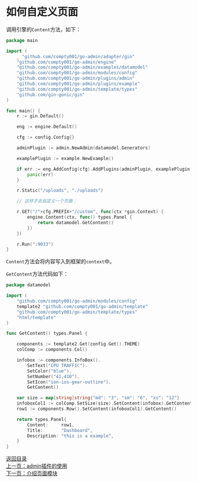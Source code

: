 # 如何自定义页面

调用引擎的```Content```方法，如下：

```go
package main

import (
	_ "github.com/compty001/go-admin/adapter/gin"
	"github.com/compty001/go-admin/engine"
	"github.com/compty001/go-admin/examples/datamodel"
	"github.com/compty001/go-admin/modules/config"
	"github.com/compty001/go-admin/plugins/admin"
	"github.com/compty001/go-admin/plugins/example"
	"github.com/compty001/go-admin/template/types"
	"github.com/gin-gonic/gin"
)

func main() {
	r := gin.Default()

	eng := engine.Default()

	cfg := config.Config{}

	adminPlugin := admin.NewAdmin(datamodel.Generators)

	examplePlugin := example.NewExample()

	if err := eng.AddConfig(cfg).AddPlugins(adminPlugin, examplePlugin).Use(r); err != nil {
		panic(err)
	}

	r.Static("/uploads", "./uploads")

	// 这样子去自定义一个页面：

	r.GET("/"+cfg.PREFIX+"/custom", func(ctx *gin.Context) {
		engine.Content(ctx, func() types.Panel {
			return datamodel.GetContent()
		})
	})

	r.Run(":9033")
}
```

```Content```方法会将内容写入到框架的```context```中。

```GetContent```方法代码如下：

```go
package datamodel

import (
	"github.com/compty001/go-admin/modules/config"
	template2 "github.com/compty001/go-admin/template"
	"github.com/compty001/go-admin/template/types"
	"html/template"
)

func GetContent() types.Panel {

	components := template2.Get(config.Get().THEME)
	colComp := components.Col()

	infobox := components.InfoBox().
		SetText("CPU TRAFFIC").
		SetColor("blue").
		SetNumber("41,410").
		SetIcon("ion-ios-gear-outline").
		GetContent()

	var size = map[string]string{"md": "3", "sm": "6", "xs": "12"}
	infoboxCol1 := colComp.SetSize(size).SetContent(infobox).GetContent()
	row1 := components.Row().SetContent(infoboxCol1).GetContent()

	return types.Panel{
		Content:     row1,
		Title:       "Dashboard",
		Description: "this is a example",
	}
}
```

[返回目录](https://github.com/compty001/go-admin/blob/master/docs/cn/index.md)<br>
[上一页：admin插件的使用](https://github.com/compty001/go-admin/blob/master/docs/cn/instruction/plugins/admin.md)<br>
[下一页：介绍页面模块](https://github.com/compty001/go-admin/blob/master/docs/cn/instruction/pages/modules.md)